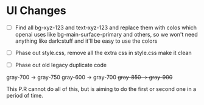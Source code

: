 # UI Changes
- [ ] Find all bg-xyz-123 and text-xyz-123 and replace them with colos which openai uses like bg-main-surface-primary and others, so we won't need anything like dark:stuff and it'll be easy to use the colors
- [ ] Phase out style.css, remove all the extra css in style.css make it clean
- [ ] Phase out old legacy duplicate code


gray-700 -> gray-750
gray-600 -> gray-700
~~gray-850 -> gray-900~~

This P.R cannot do all of this, but is aiming to do the first or second one in a period of time.